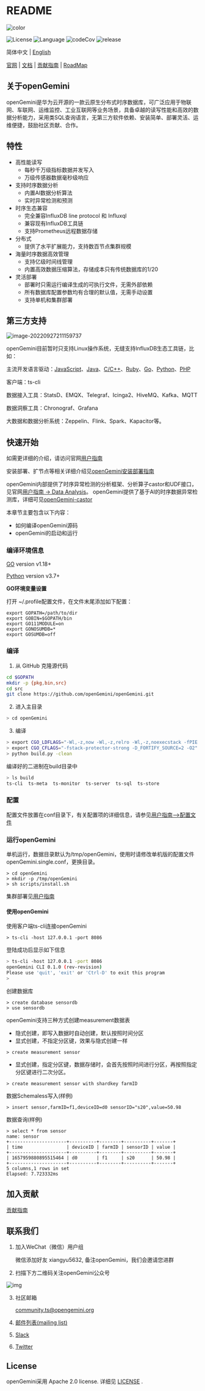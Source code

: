 # README

![color](https://user-images.githubusercontent.com/49023462/231386185-a18cd5dd-30ef-4d03-b86b-3119b16843a0.png)

![License](https://img.shields.io/badge/license-Apache2.0-green) ![Language](https://img.shields.io/badge/Language-Go-blue.svg)  ![codeCov](https://img.shields.io/codecov/c/gh/openGemini/openGemini)  ![release](https://img.shields.io/github/v/release/openGemini/openGemini)   

简体中文 | [English](README.md)

[官网](http://www.openGemini.org) | [文档](http://www.openGemini.org/docs) | [贡献指南](CONTRIBUTION_CN.md) | [RoadMap](ROADMAP.md)

## 关于openGemini

openGemini是华为云开源的一款云原生分布式时序数据库，可广泛应用于物联网、车联网、运维监控、工业互联网等业务场景，具备卓越的读写性能和高效的数据分析能力，采用类SQL查询语言，无第三方软件依赖、安装简单、部署灵活、运维便捷，鼓励社区贡献、合作。

## 特性

- 高性能读写
  - 每秒千万级指标数据并发写入
  - 万级传感器数据毫秒级响应
- 支持时序数据分析
  - 内置AI数据分析算法
  - 实时异常检测和预测
- 时序生态兼容
  - 完全兼容InfluxDB line protocol 和 Influxql
  - 兼容现有InfluxDB工具链
  - 支持Prometheus远程数据存储
- 分布式  
  - 提供了水平扩展能力，支持数百节点集群规模
- 海量时序数据高效管理
  - 支持亿级时间线管理
  - 内置高效数据压缩算法，存储成本只有传统数据库的1/20
- 灵活部署
  - 部署时只需运行编译生成的可执行文件，无需外部依赖
  - 所有数据库配置参数均有合理的默认值，无需手动设置
  - 支持单机和集群部署
  
## 第三方支持

![image-20220927211159737](images/image-20220927211159737.png)

openGemini目前暂时只支持Linux操作系统，无缝支持InfluxDB生态工具链，比如：

主流开发语言驱动：[JavaScript](https://github.com/node-influx/node-influx)、[Java](https://github.com/influxdata/influxdb-java)、[C/C++]()、[Ruby](https://github.com/influxdata/influxdb-ruby)、[Go](https://github.com/influxdata/influxdb1-client)、[Python](https://github.com/influxdata/influxdb-python)、[PHP](https://github.com/influxdata/influxdb-php)

客户端：ts-cli

数据接入工具：StatsD、EMQX、Telegraf、Icinga2、HiveMQ、Kafka、MQTT

数据洞察工具：Chronograf、Grafana

大数据和数据分析系统：Zeppelin、Flink、Spark、Kapacitor等。

## 快速开始

如需更详细的介绍，请访问官网[用户指南](http://www.openGemini.org/docs)

安装部署、扩节点等相关详细介绍见[openGemini安装部署指南](https://github.com/openGemini/community)

openGemini内部提供了时序异常检测的分析框架、分析算子castor和UDF接口，见官网[用户指南 -> Data Analysis](http://www.openGemini.org/docs)。
openGemini提供了基于AI的时序数据异常检测库，详细可见[openGemini-castor](https://github.com/openGemini/openGemini-castor)

本章节主要包含以下内容：

- 如何编译openGemini源码
- openGemini的启动和运行

### 编译环境信息

[GO](https://golang.org/dl/) version v1.18+

[Python](https://www.python.org/downloads/) version v3.7+

**GO环境变量设置**

打开 ~/.profile配置文件，在文件末尾添加如下配置：

```
export GOPATH=/path/to/dir
export GOBIN=$GOPATH/bin
export GO111MODULE=on
export GONOSUMDB=*
export GOSUMDB=off
```

### 编译

1. 从 GitHub 克隆源代码

```bash
cd $GOPATH
mkdir -p {pkg,bin,src}
cd src
git clone https://github.com/openGemini/openGemini.git
```

2. 进入主目录

```bash
> cd openGemini
```

3. 编译

```bash
> export CGO_LDFLAGS="-Wl,-z,now -Wl,-z,relro -Wl,-z,noexecstack -fPIE -ftrapv"
> export CGO_CFLAGS="-fstack-protector-strong -D_FORTIFY_SOURCE=2 -O2"
> python build.py -clean
```

编译好的二进制在build目录中

```bash
> ls build
ts-cli  ts-meta  ts-monitor  ts-server  ts-sql  ts-store  
```

### 配置

配置文件放置在conf目录下，有关配置项的详细信息，请参见[用户指南-->配置文件](http://opengemini.org/docs)

### 运行openGemini

单机运行，数据目录默认为/tmp/openGemini，使用时请修改单机版的配置文件openGemini.single.conf，更换目录。

```
> cd openGemini
> mkdir -p /tmp/openGemini
> sh scripts/install.sh
```

集群部署见[用户指南](http://opengemini.org/docs)

#### 使用openGemini

使用客户端ts-cli连接openGemini

```
> ts-cli -host 127.0.0.1 -port 8086
```

登陆成功后显示如下信息

```sh
> ts-cli -host 127.0.0.1 -port 8086
openGemini CLI 0.1.0 (rev-revision)
Please use 'quit', 'exit' or 'Ctrl-D' to exit this program
>
```

创建数据库

```
> create database sensordb
> use sensordb
```

openGemini支持三种方式创建measurement数据表

- 隐式创建，即写入数据时自动创建，默认按照时间分区
- 显式创建，不指定分区键，效果与隐式创建一样

```
> create measurement sensor
```

- 显式创建，指定分区键，数据存储时，会首先按照时间进行分区，再按照指定分区键进行二次分区。


```shell
> create measurement sensor with shardkey farmID
```

数据Schemaless写入(样例)

```
> insert sensor,farmID=f1,deviceID=d0 sensorID="s20",value=50.98
```

数据查询(样例)

```
> select * from sensor
name: sensor
+---------------------+----------+--------+----------+-------+
| time                | deviceID | farmID | sensorID | value |
+---------------------+----------+--------+----------+-------+
| 1657959880895515464 | d0       | f1     | s20      | 50.98 |
+---------------------+----------+--------+----------+-------+
5 columns,1 rows in set
Elapsed: 7.723332ms  
```

## 加入贡献

[贡献指南](CONTRIBUTION_CN.md)

## 联系我们

1. 加入WeChat（微信）用户组

   微信添加好友 xiangyu5632, 备注openGemini，我们会邀请您进群

2. 扫描下方二维码关注openGemini公众号

  ![img](images/qrt.png)

3. 社区邮箱   

   community.ts@opengemini.org

4. [邮件列表(mailing list)](https://groups.google.com/g/openGemini)

5. [Slack](https://join.slack.com/t/huawei-ipz9493/shared_invite/zt-1bvxs3s0i-h0BzP7ibpWfqmpJO2a4iKw)

6. [Twitter](https://twitter.com/openGemini)

## License

openGemini采用 Apache 2.0 license. 详细见 [LICENSE](https://github.com/openGemini/openGemini/blob/main/LICENSE) .

